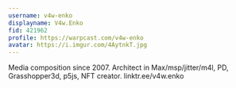 ```yaml
---
username: v4w-enko
displayname: V4w.Enko
fid: 421962
profile: https://warpcast.com/v4w-enko
avatar: https://i.imgur.com/4AytnkT.jpg
---
```

Media composition since 2007. Architect in Max/msp/jitter/m4l, PD, Grasshopper3d, p5js, NFT creator. linktr.ee/v4w.enko  
